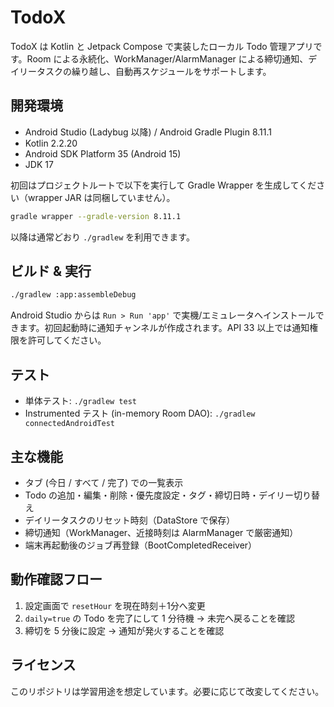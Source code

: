 # TodoX

TodoX は Kotlin と Jetpack Compose で実装したローカル Todo 管理アプリです。Room による永続化、WorkManager/AlarmManager による締切通知、デイリータスクの繰り越し、自動再スケジュールをサポートします。

## 開発環境

- Android Studio (Ladybug 以降) / Android Gradle Plugin 8.11.1
- Kotlin 2.2.20
- Android SDK Platform 35 (Android 15)
- JDK 17

初回はプロジェクトルートで以下を実行して Gradle Wrapper を生成してください（wrapper JAR は同梱していません）。

```bash
gradle wrapper --gradle-version 8.11.1
```

以降は通常どおり `./gradlew` を利用できます。

## ビルド & 実行

```bash
./gradlew :app:assembleDebug
```

Android Studio からは `Run > Run 'app'` で実機/エミュレータへインストールできます。初回起動時に通知チャンネルが作成されます。API 33 以上では通知権限を許可してください。

## テスト

- 単体テスト: `./gradlew test`
- Instrumented テスト (in-memory Room DAO): `./gradlew connectedAndroidTest`

## 主な機能

- タブ (今日 / すべて / 完了) での一覧表示
- Todo の追加・編集・削除・優先度設定・タグ・締切日時・デイリー切り替え
- デイリータスクのリセット時刻（DataStore で保存）
- 締切通知（WorkManager、近接時刻は AlarmManager で厳密通知）
- 端末再起動後のジョブ再登録（BootCompletedReceiver）

## 動作確認フロー

1. 設定画面で `resetHour` を現在時刻＋1分へ変更
2. `daily=true` の Todo を完了にして 1 分待機 → 未完へ戻ることを確認
3. 締切を 5 分後に設定 → 通知が発火することを確認

## ライセンス

このリポジトリは学習用途を想定しています。必要に応じて改変してください。
